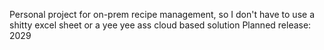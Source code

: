 Personal project for on-prem recipe management, so I don't have to use a shitty excel sheet or a yee yee ass cloud based solution
Planned release: 2029
